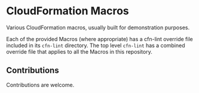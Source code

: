 # CloudFormation Macros

Various CloudFormation macros, usually built for demonstration purposes.

Each of the provided Macros (where appropriate) has a cfn-lint override file included in its `cfn-lint` directory. The top level `cfn-lint` has a combined override file that applies to all the Macros in this repository.

## Contributions

Contributions are welcome.

